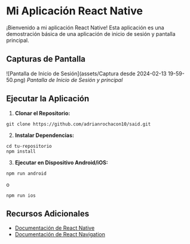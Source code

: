 # Mi Aplicación React Native

¡Bienvenido a mi aplicación React Native! Esta aplicación es una demostración básica de una aplicación de inicio de sesión y pantalla principal.

## Capturas de Pantalla

![Pantalla de Inicio de Sesión](assets/Captura desde 2024-02-13 19-59-50.png)
*Pantalla de Inicio de Sesión y principal*

## Ejecutar la Aplicación

1. **Clonar el Repositorio:**
```
git clone https://github.com/adrianrochacon10/said.git
```

2. **Instalar Dependencias:**
```
cd tu-repositorio
npm install
```

3. **Ejecutar en Dispositivo Android/iOS:**
```
npm run android
```
o
```
npm run ios
```

## Recursos Adicionales

- [Documentación de React Native](https://reactnative.dev/docs/getting-started)
- [Documentación de React Navigation](https://reactnavigation.org/docs/getting-started)

